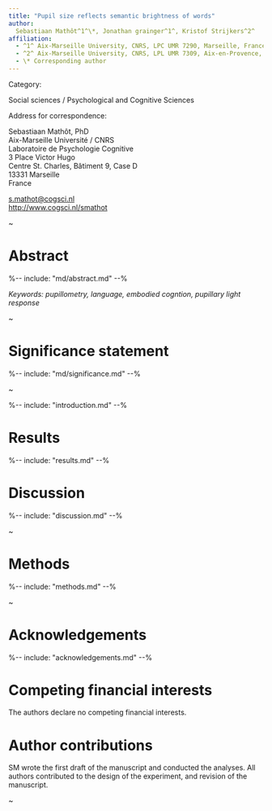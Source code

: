 ```yaml
---
title: "Pupil size reflects semantic brightness of words"
author:
  Sebastiaan Mathôt^1^\*, Jonathan grainger^1^, Kristof Strijkers^2^
affiliation:
  - ^1^ Aix-Marseille University, CNRS, LPC UMR 7290, Marseille, France
  - ^2^ Aix-Marseille University, CNRS, LPL UMR 7309, Aix-en-Provence, France
  - \* Corresponding author
---
```


Category:

Social sciences / Psychological and Cognitive Sciences

Address for correspondence:

Sebastiaan Mathôt, PhD  \
Aix-Marseille Université / CNRS  \
Laboratoire de Psychologie Cognitive  \
3 Place Victor Hugo  \
Centre St. Charles, Bâtiment 9, Case D  \
13331 Marseille  \
France

<s.mathot@cogsci.nl>  \
<http://www.cogsci.nl/smathot>

~

# Abstract

%-- include: "md/abstract.md" --%

*Keywords: pupillometry, language, embodied cogntion, pupillary light response*

~

# Significance statement

%-- include: "md/significance.md" --%

~

%-- include: "introduction.md" --%

# Results

%-- include: "results.md" --%

# Discussion

%-- include: "discussion.md" --%

~

# Methods

%-- include: "methods.md" --%

~

# Acknowledgements

%-- include: "acknowledgements.md" --%

# Competing financial interests

The authors declare no competing financial interests.

# Author contributions

SM wrote the first draft of the manuscript and conducted the analyses. All authors contributed to the design of the experiment, and revision of the manuscript.

~
